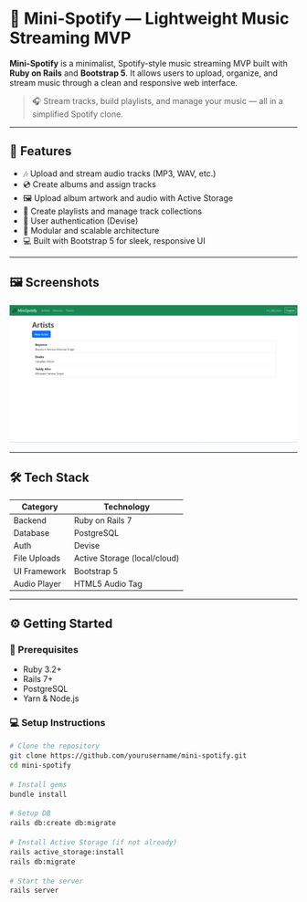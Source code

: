# 🎵 Mini-Spotify — Lightweight Music Streaming MVP

**Mini-Spotify** is a minimalist, Spotify-style music streaming MVP built with **Ruby on Rails** and **Bootstrap 5**. It allows users to upload, organize, and stream music through a clean and responsive web interface.

> 🎧 Stream tracks, build playlists, and manage your music — all in a simplified Spotify clone.

---

## 🚀 Features

- 🎶 Upload and stream audio tracks (MP3, WAV, etc.)
- 💿 Create albums and assign tracks
- 🖼️ Upload album artwork and audio with Active Storage
- 📜 Create playlists and manage track collections
- 👤 User authentication (Devise)
- 🧠 Modular and scalable architecture
- 💻 Built with Bootstrap 5 for sleek, responsive UI

---

## 🖼️ Screenshots

![alt text](image.png)

---

## 🛠️ Tech Stack

| Category       | Technology                  |
|----------------|-----------------------------|
| Backend        | Ruby on Rails 7             |
| Database       | PostgreSQL                  |
| Auth           | Devise                      |
| File Uploads   | Active Storage (local/cloud)|
| UI Framework   | Bootstrap 5                 |
| Audio Player   | HTML5 Audio Tag             |

---

## ⚙️ Getting Started

### 🧾 Prerequisites

- Ruby 3.2+
- Rails 7+
- PostgreSQL
- Yarn & Node.js

### 💻 Setup Instructions

```bash
# Clone the repository
git clone https://github.com/yourusername/mini-spotify.git
cd mini-spotify

# Install gems
bundle install

# Setup DB
rails db:create db:migrate

# Install Active Storage (if not already)
rails active_storage:install
rails db:migrate

# Start the server
rails server
